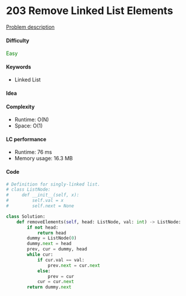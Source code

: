 203 Remove Linked List Elements
=======================
[Problem description](https://leetcode.com/problems/remove-linked-list-elements/)

#### Difficulty
<span style="color:green">Easy</span>

#### Keywords
- Linked List

#### Idea

#### Complexity
- Runtime: O(N)
- Space: O(1)

#### LC performance
- Runtime: 76 ms
- Memory usage: 16.3 MB

#### Code
```python
# Definition for singly-linked list.
# class ListNode:
#     def __init__(self, x):
#         self.val = x
#         self.next = None

class Solution:
    def removeElements(self, head: ListNode, val: int) -> ListNode:
        if not head:
            return head
        dummy = ListNode(0)
        dummy.next = head
        prev, cur = dummy, head
        while cur:
            if cur.val == val:
                prev.next = cur.next
            else:
                prev = cur
            cur = cur.next
        return dummy.next
```